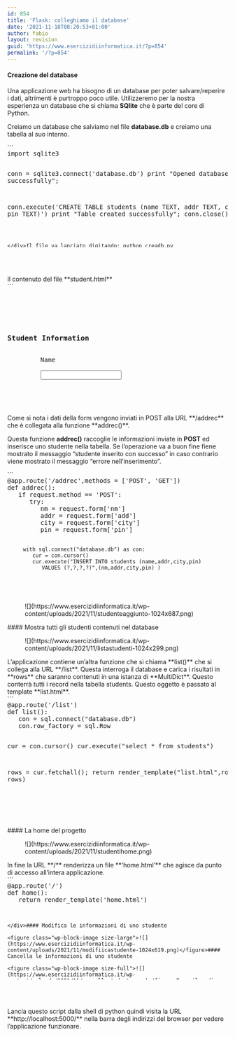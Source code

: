 ```yaml
---
id: 854
title: 'Flask: colleghiamo il database'
date: '2021-11-18T08:20:53+01:00'
author: fabio
layout: revision
guid: 'https://www.esercizidiinformatica.it/?p=854'
permalink: '/?p=854'
---
```


#### Creazione del database

Una applicazione web ha bisogno di un database per poter salvare/reperire i dati, altrimenti è purtroppo poco utile. Utilizzeremo per la nostra esperienza un database che si chiama **SQlite** che è parte del core di Python.

Creiamo un database che salviamo nel file **database.db** e creiamo una tabella al suo interno.

<div class="wp-block-simple-code-block-ace" style="height: 250px; position:relative; margin-bottom: 50px;">```
<pre class="wp-block-simple-code-block-ace" data-copy="false" data-fontsize="14" data-lines="Infinity" data-mode="python" data-showlines="true" data-theme="monokai" style="position:absolute;top:0;right:0;bottom:0;left:0">import sqlite3

conn = sqlite3.connect('database.db')
print "Opened database successfully";

conn.execute('CREATE TABLE students (name TEXT, addr TEXT, city TEXT, pin TEXT)')
print "Table created successfully";
conn.close()
```

</div>Il file va lanciato digitando: python creadb.py

#### Aggiungi uno studente al database

La nostra applicazione Flask ha tre funzioni all’interno del controller.

La prima si chiama **new\_student()** e si collega alla regola URL **(‘/addnew’)**. La funzione mostra un template che si chiama student.html.

<div class="wp-block-simple-code-block-ace" style="height: 250px; position:relative; margin-bottom: 50px;">```
<pre class="wp-block-simple-code-block-ace" data-copy="false" data-fontsize="14" data-lines="Infinity" data-mode="python" data-showlines="true" data-theme="monokai" style="position:absolute;top:0;right:0;bottom:0;left:0">@app.route('/enternew')
def new_student():
   return render_template('student.html')
   
```

</div>Il contenuto del file **student.html**

<div class="wp-block-simple-code-block-ace" style="height: 250px; position:relative; margin-bottom: 50px;">```
<pre class="wp-block-simple-code-block-ace" data-copy="false" data-fontsize="14" data-lines="Infinity" data-mode="html" data-showlines="true" data-theme="monokai" style="position:absolute;top:0;right:0;bottom:0;left:0"><html>
   <body>
      <form action = "{{ url_for('addrec') }}" method = "POST">
         <h3>Student Information</h3>
         Name<br>
         <input type = "text" name = "nm" /></br>
         
         Address<br>
         <textarea name = "add" ></textarea><br>
         
         City<br>
         <input type = "text" name = "city" /><br>
         
         <input type = "submit" value = "submit" /><br>
      </form>
   </body>
</html>
```

</div>Come si nota i dati della form vengono inviati in POST alla URL **/addrec** che è collegata alla funzione **addrec()**.

Questa funzione **addrec()** raccoglie le informazioni inviate in **POST** ed inserisce uno studente nella tabella. Se l’operazione va a buon fine fiene mostrato il messaggio “studente inserito con successo” in caso contrario viene mostrato il messaggio “errore nell’inserimento”.

<div class="wp-block-simple-code-block-ace" style="height: 250px; position:relative; margin-bottom: 50px;">```
<pre class="wp-block-simple-code-block-ace" data-copy="false" data-fontsize="14" data-lines="Infinity" data-mode="python" data-showlines="true" data-theme="monokai" style="position:absolute;top:0;right:0;bottom:0;left:0">@app.route('/addrec',methods = ['POST', 'GET'])
def addrec():
   if request.method == 'POST':
      try:
         nm = request.form['nm']
         addr = request.form['add']
         city = request.form['city']
         pin = request.form['pin']
         
         with sql.connect("database.db") as con:
            cur = con.cursor()
            cur.execute("INSERT INTO students (name,addr,city,pin) 
               VALUES (?,?,?,?)",(nm,addr,city,pin) )
            
            con.commit()
            msg = "studente inserito con successo"
      except:
         con.rollback()
         msg = "errore nell'inserimento"
      
      finally:
         return render_template("result.html",msg = msg)
         con.close()
         
```

</div>Il template HTML che si chiama **result.html** mostra il contenuto della variabile **{{msg}}** che mostrail risultato dell’operazione di inserimento.

<figure class="wp-block-image size-large">![](https://www.esercizidiinformatica.it/wp-content/uploads/2021/11/aggiungistudente-1024x683.png)</figure><div class="wp-block-simple-code-block-ace" style="height: 250px; position:relative; margin-bottom: 50px;">```
<pre class="wp-block-simple-code-block-ace" data-copy="false" data-fontsize="14" data-lines="Infinity" data-mode="html" data-showlines="true" data-theme="monokai" style="position:absolute;top:0;right:0;bottom:0;left:0"><!doctype html>
<html>
   <body>
      result of addition : {{ msg }}
      <h2><a href = "\">go back to home page</a></h2>
   </body>
</html>
```

</div><figure class="wp-block-image size-large">![](https://www.esercizidiinformatica.it/wp-content/uploads/2021/11/studenteaggiunto-1024x687.png)</figure>#### Mostra tutti gli studenti contenuti nel database

<figure class="wp-block-image size-large">![](https://www.esercizidiinformatica.it/wp-content/uploads/2021/11/listastudenti-1024x299.png)</figure>L’applicazione contiene un’altra funzione che si chiama **list()** che si collega alla URL **/list**. Questa interroga il database e carica i risultati in **rows** che saranno contenuti in una istanza di **MultiDict**. Questo conterrà tutti i record nella tabella students. Questo oggetto è passato al template **list.html**.

<div class="wp-block-simple-code-block-ace" style="height: 250px; position:relative; margin-bottom: 50px;">```
<pre class="wp-block-simple-code-block-ace" data-copy="false" data-fontsize="14" data-lines="Infinity" data-mode="python" data-showlines="true" data-theme="monokai" style="position:absolute;top:0;right:0;bottom:0;left:0">@app.route('/list')
def list():
   con = sql.connect("database.db")
   con.row_factory = sql.Row
   
   cur = con.cursor()
   cur.execute("select * from students")
   
   rows = cur.fetchall(); 
   return render_template("list.html",rows = rows)
   
```

</div>Il template **list.html** contiene una iterazione sui questi records e inserisce i dati degli studenti in una tabella HTML.

<div class="wp-block-simple-code-block-ace" style="height: 250px; position:relative; margin-bottom: 50px;">```
<pre class="wp-block-simple-code-block-ace" data-copy="false" data-fontsize="14" data-lines="Infinity" data-mode="html" data-showlines="true" data-theme="monokai" style="position:absolute;top:0;right:0;bottom:0;left:0"><!doctype html>
<html>
   <body>
      <table border = 1>
         <thead>
            <td>Name</td>
            <td>Address></td>
            <td>city</td>
            <td>Pincode</td>
         </thead>
         
         {% for row in rows %}
            <tr>
               <td>{{row["name"]}}</td>
               <td>{{row["addr"]}}</td>
               <td> {{ row["city"]}}</td>
               <td>{{row['pin']}}</td>	
            </tr>
         {% endfor %}
      </table>
      
      <a href = "/">Go back to home page</a>
   </body>
</html>
```

</div>#### La home del progetto

<figure class="wp-block-image size-full">![](https://www.esercizidiinformatica.it/wp-content/uploads/2021/11/studentihome.png)</figure>In fine la URL **/** renderizza un file **‘home.html’** che agisce da punto di accesso all’intera applicazione.

<div class="wp-block-simple-code-block-ace" style="height: 250px; position:relative; margin-bottom: 50px;">```
<pre class="wp-block-simple-code-block-ace" data-copy="false" data-fontsize="14" data-lines="Infinity" data-mode="python" data-showlines="true" data-theme="monokai" style="position:absolute;top:0;right:0;bottom:0;left:0">@app.route('/')
def home():
   return render_template('home.html')
   
```

</div>#### Modifica le informazioni di uno studente

<figure class="wp-block-image size-large">![](https://www.esercizidiinformatica.it/wp-content/uploads/2021/11/modifiicastudente-1024x619.png)</figure>#### Cancella le informazioni di uno studente

<figure class="wp-block-image size-full">![](https://www.esercizidiinformatica.it/wp-content/uploads/2021/11/cancellastudente.png)</figure>Ecco il codice completo del controller.

<div class="wp-block-simple-code-block-ace" style="height: 250px; position:relative; margin-bottom: 50px;">```
<pre class="wp-block-simple-code-block-ace" data-copy="false" data-fontsize="14" data-lines="Infinity" data-mode="python" data-showlines="true" data-theme="monokai" style="position:absolute;top:0;right:0;bottom:0;left:0">from flask import Flask, render_template, request
import sqlite3 as sql
app = Flask(__name__)

@app.route('/')
def home():
   return render_template('home.html')

@app.route('/enternew')
def new_student():
   return render_template('student.html')

@app.route('/addrec',methods = ['POST', 'GET'])
def addrec():
   if request.method == 'POST':
      try:
         nm = request.form['nm']
         addr = request.form['add']
         city = request.form['city']
         pin = request.form['pin']
         
         with sql.connect("database.db") as con:
            cur = con.cursor()
            
            cur.execute("INSERT INTO students (name,addr,city,pin) 
               VALUES (?,?,?,?)",(nm,addr,city,pin) )
            
            con.commit()
            msg = "Record successfully added"
      except:
         con.rollback()
         msg = "error in insert operation"
      
      finally:
         return render_template("result.html",msg = msg)
         con.close()

@app.route('/list')
def list():
   con = sql.connect("database.db")
   con.row_factory = sql.Row
   
   cur = con.cursor()
   cur.execute("select * from students")
   
   rows = cur.fetchall();
   return render_template("list.html",rows = rows)

if __name__ == '__main__':
   app.run(debug = True)
   
```

</div>Lancia questo script dalla shell di python quindi visita la URL **http://localhost:5000/** nella barra degli indirizzi del browser per vedere l’applicazione funzionare.

</body></html>